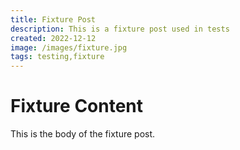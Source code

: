 ```yaml
---
title: Fixture Post
description: This is a fixture post used in tests
created: 2022-12-12
image: /images/fixture.jpg
tags: testing,fixture
---
```


# Fixture Content

This is the body of the fixture post.
